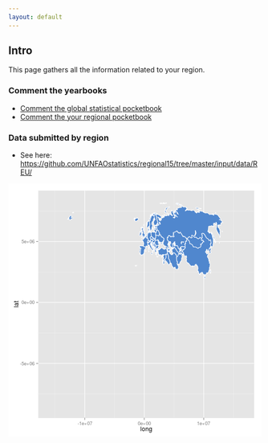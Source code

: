 ```yaml
---
layout: default
---
```


## Intro

This page gathers all the information related to your region. 

### Comment the yearbooks

- [Comment the global statistical pocketbook](comment.html)
- [Comment the your regional pocketbook](comment_regional.html)

### Data submitted by region

- See here: <https://github.com/UNFAOstatistics/regional15/tree/master/input/data/REU/>

![plot of chunk reg_plot1](figure/reg_plot1-1.png) 
